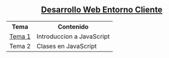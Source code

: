 <a href="/Desarrollo-Web-Entorno-Cliente"><h2 align="center">Desarrollo Web Entorno Cliente</h2></a>

<table>
    <tr>
        <th align="center">Tema</th>
        <th align="center">Contenido</th>
    </tr>
    <tr>
        <td align="left"><a href="Desarrollo-Web-Entorno-Cliente/Tema1-IntroduccionJS">Tema 1</td>
        <td>Introduccion a JavaScript</td>
    </tr>
    <tr>
        <td align="left">Tema 2</td>
        <td align="left">Clases en JavaScript</td>
    </tr>
</table>
